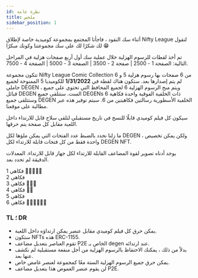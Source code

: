 ```yaml
---
id: نظرة عامة
title: ملخص
sidebar_position: 1
---
```


أثناء سك النقود ، فاجأنا المجتمع بمجموعة كوميدية خاصة لإطلاق Nifty League لنقول لك شكرًا لك على سك مجموعتنا وكونك مبكرًا 😁

تم أخذ لقطات للرسوم الهزلية خلال عملية سك أول أربع صفحات هزلية في المراحل التالية: الصفحة 1 - 2500 | صفحة 2 - 3500 | الصفحة 3 - 5000 | الصفحة 4 - 7500.

تتكون مجموعة Nifty League Comic Collection من 6 صفحات بها رسوم هزلية 5 و 6 لم يتم إصدارها بعد. ستكون هناك لقطة في **1/31/2022** للكوميديا 5 الممنوحة لجميع حاملي DEGEN ، ويتم منح الرسوم الهزلية 6 لجميع المحافظ التي تحتوي على جميع قبائل DEGEN الست. ستتلقى جميع DEGENs ذات الخلفية الفوقية واحدة فكاهية 6 وستتلقى جميع DEGEN الخلفية الأسطورية رسالتين فكاهيتين من 6. سيتم توفير هذه عبر مطالبة على موقعنا.

سيكون كل فيلم كوميدي قابلًا للنسخ في تاريخ مستقبلي لتلقي سلاح قابل للارتداء داخل اللعبة مقابل كل صفحة يتم حرقها.

ما زلنا نحدد بالضبط عدد الفتحات التي يمكن ملؤها لكل DEGEN ، ولكن يمكن تخصيص واحدة فقط من كل فتحات قابلة للارتداء لكل DEGEN NFT.

يوجد أدناه تصوير لقوة المضاعف القابلة للارتداء لكل جهاز قابل للارتداء. المعدلات الدقيقة لم تحدد بعد.

فكاهي 1 💪💪💪💪💪  
فكاهي 2  
فكاهي 3 💪💪💪  
فكاهي 4 💪💪  
فكاهي 5  
فكاهي 6 💪💪💪💪💪💪

### TL ؛ DR

- يمكن حرق كل فيلم كوميدي مقابل عنصر يمكن ارتداؤه داخل اللعبة.
- ستكون NFTs هذه ERC-1155.
- تقوم العناصر بتعديل مضاعف P2E الخاص بـ degen عند ارتدائه.
- بدلاً من ذلك ، يمكنك الاحتفاظ بالرسوم الهزلية من أجل منفعة مستقبلية لم نكشف عنها بعد.
- يمكن حرق جميع الرسوم الهزلية الستة معًا كمجموعة لعنصر غامض خاص.
- لن يقوم عنصر الغموض هذا بتعديل مضاعف P2E.
